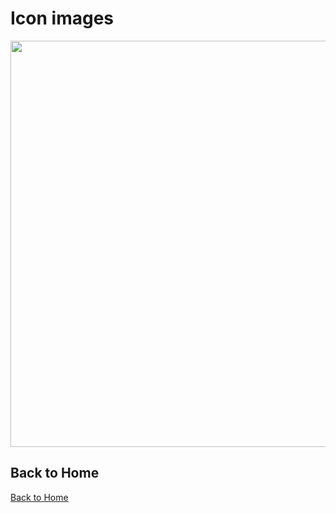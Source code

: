 # Icon images

<p align="center">
<img width="650" src="/static/images/awesome-optimized.png" />
</p>

## Back to Home

[Back to Home](/)
